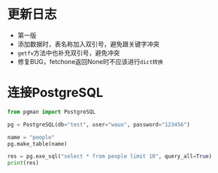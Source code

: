 # 更新日志

- 第一版
- 添加数据时，表名称加入双引号，避免跟关键字冲突
- `getfv`方法中也补充双引号，避免冲突
- 修复BUG，fetchone返回None时不应该进行`dict转换`

# 连接PostgreSQL

```python
from pgman import PostgreSQL

pg = PostgreSQL(db="test", user="wauo", password="123456")

name = "people"
pg.make_table(name)

res = pg.exe_sql("select * from people limit 10", query_all=True)
print(res)
```
